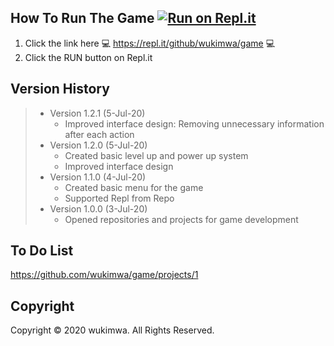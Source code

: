 ## How To Run The Game [![Run on Repl.it](https://repl.it/badge/github/wukimwa/game)](https://repl.it/github/wukimwa/game)
1. Click the link here 💻 https://repl.it/github/wukimwa/game 💻
2. Click the RUN button on Repl.it


## Version History
> - Version 1.2.1 (5-Jul-20)
>   - Improved interface design: Removing unnecessary information after each action
> - Version 1.2.0 (5-Jul-20)
>   - Created basic level up and power up system
>   - Improved interface design
> - Version 1.1.0 (4-Jul-20)
>   - Created basic menu for the game
>   - Supported Repl from Repo
> - Version 1.0.0 (3-Jul-20)
>   - Opened repositories and projects for game development


## To Do List
https://github.com/wukimwa/game/projects/1


## Copyright
Copyright © 2020 wukimwa. All Rights Reserved.
